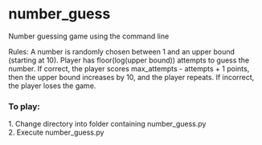 # number_guess
Number guessing game using the command line

Rules: A number is randomly chosen between 1 and an upper bound (starting at 10). Player has floor(log(upper bound)) attempts to guess the number. If correct, the player scores max_attempts - attempts + 1 points, then the upper bound increases by 10, and the player repeats. If incorrect, the player loses the game.

<h3>To play:</h3>
1. Change directory into folder containing number_guess.py<br />
2. Execute number_guess.py
